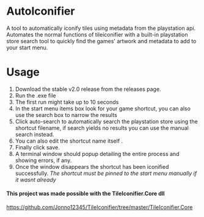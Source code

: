 # AutoIconifier
A tool to automatically iconify tiles using metadata from the playstation api. Automates the normal functions of tileiconifier with a built-in playstation store search tool to quickly find the games' artwork and metadata to add to your start menu.

# Usage
1. Download the stable v2.0 release from the releases page.
1. Run the .exe file
1. The first run might take up to 10 seconds
1. In the start menu items box look for your game shortcut, you can also use the search box to narrow the results
1. Click auto-search to automatically search the playstation store using the shortcut filename, if search yields no results you can use the manual search instead.
1. You can also edit the shortcut name itself .
1. Finally click save.
1. A terminal window should popup detailing the entire process and showing errors, if any.
1. Once the window disappears the shortcut has been iconified successfully.
*The shortcut must be pinned to the start menu manually if it wasnt already*

#### This project was made possible with the TileIconifier.Core dll
https://github.com/Jonno12345/TileIconifier/tree/master/TileIconifier.Core
